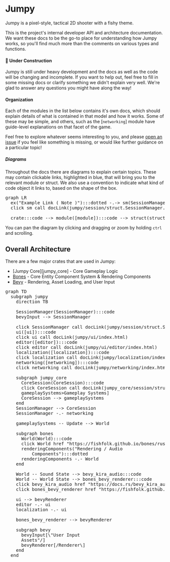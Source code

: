 # Jumpy

Jumpy is a pixel-style, tactical 2D shooter with a fishy theme.

This is the project's internal developer API and architecture documentation. We want these docs to
be the go-to place for understanding how Jumpy works, so you'll find much more than the comments on
various types and functions.

#### 🚧 Under Construction

Jumpy is still under heavy development and the docs as well as the code will be changing and
incomplete. If you want to help out, feel free to fill in some missing docs or clarify something we
didn't explain very well. We're glad to answer any questions you might have along the way!

#### Organization

Each of the modules in the list below contains it's own docs, which should explain details of what
is contained in that model and how it works. Some of these may be simple, and others, such as the
[`networking`] module have guide-level explanations on that facet of the game.

Feel free to explore whatever seems interesting to you, and please [open an issue][gh_issue] if you
feel like something is missing, or would like further guidance on a particular topic!

##### Diagrams

Throughout the docs there are diagrams to explain certain topics. These may contain clickable links, highlighted in blue, that will bring you to the relevant module or struct. We also use a convention to indicate what kind of code object it links to, based on the shape of the box.

<pre class="mermaid">
graph LR
  ex("Example Link ( Note )"):::dotted -.-> sm(SessionManager):::code
  click sm call docLink(jumpy/session/struct.SessionManager.html)

  crate:::code --> module([module]):::code --> struct(struct):::code --> concept>Concept]
</pre>

You can pan the diagram by clicking and dragging or zoom by holding `ctrl` and scrolling.

[gh_issue]: https://github.com/fishfolk/jumpy/issues/new

## Overall Architecture

There are a few major crates that are used in Jumpy:

- [Jumpy Core][jumpy_core] - Core Gameplay Logic
- [Bones](https://fishfolk.org/development/bones/introduction/) - Core Entity Component System & Rendering Components
- [Bevy](https://bevyengine.org) - Rendering, Asset Loading, and User Input

<pre class="mermaid">
graph TD
  subgraph jumpy
    direction TB

    SessionManager(SessionManager):::code
    bevyInput --> SessionManager

    click SessionManager call docLink(jumpy/session/struct.SessionManager.html)
    ui([ui]):::code
    click ui call docLink(jumpy/ui/index.html)
    editor([editor]):::code
    click editor call docLink(jumpy/ui/editor/index.html)
    localization([localization]):::code
    click localization call docLink(jumpy/localization/index.html)
    networking([networking]):::code
    click networking call docLink(jumpy/networking/index.html)

    subgraph jumpy_core
      CoreSession(CoreSession):::code
      click CoreSession call docLink(jumpy_core/session/struct.CoreSession.html)
      gameplaySystems>Gameplay Systems]
      CoreSession --> gameplaySystems
    end
    SessionManager --> CoreSession
    SessionManager -.- networking

    gameplaySystems -- Update --> World

    subgraph bones
      World(World):::code
      click World href "https://fishfolk.github.io/bones/rustdoc/bones_ecs/struct.World.html"
      renderingComponents("Rendering / Audio
          Components"):::dotted
      renderingComponents -.- World
    end

    World -- Sound State --> bevy_kira_audio:::code
    World -- World State --> bones_bevy_renderer:::code
    click bevy_kira_audio href "https://docs.rs/bevy_kira_audio/latest/bevy_kira_audio/"
    click bones_bevy_renderer href "https://fishfolk.github.io/bones/rustdoc/bones_bevy_renderer/index.html"

    ui --> bevyRenderer
    editor -.- ui
    localization -.- ui

    bones_bevy_renderer --> bevyRenderer

    subgraph bevy
      bevyInput[\"User Input
      Assets"/]
      bevyRenderer[/Renderer\]
    end
  end
</pre>
